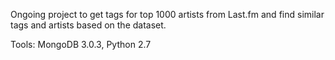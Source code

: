 Ongoing project to get tags for top 1000 artists from Last.fm and find similar tags and artists based on the dataset.


Tools: MongoDB 3.0.3, Python 2.7 